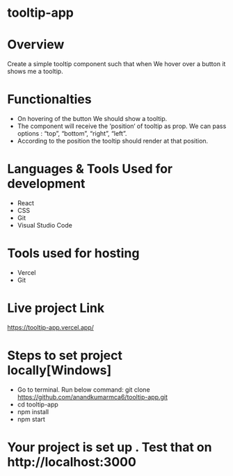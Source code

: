 # tooltip-app

# Overview
Create a simple tooltip component such that when We hover over a button it shows me a tooltip.
# Functionalties
- On hovering of the button We should show a tooltip.
- The component will receive the ‘position‘ of tooltip as prop.  We can pass options : “top”, “bottom”, “right”, “left”.
- According to the position the tooltip should render at that position.

# Languages & Tools Used for development
- React
- CSS
- Git
- Visual Studio Code
# Tools used for hosting
- Vercel
- Git
# Live project Link
https://tooltip-app.vercel.app/

# Steps to set project locally[Windows]
- Go to terminal. Run below command:
     git clone https://github.com/anandkumarmca6/tooltip-app.git
-  cd tooltip-app
- npm install
- npm start
 # Your project is set up . Test that on  http://localhost:3000


 
